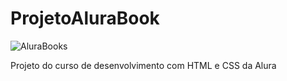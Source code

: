 # ProjetoAluraBook
![AluraBooks](https://github.com/YudRemijo/ProjetoBook/assets/138615568/6ca7d3a3-50a6-4ecc-954a-04b276392f33)

Projeto do curso de desenvolvimento com HTML e CSS da Alura
